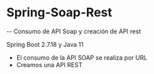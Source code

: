 # Spring-Soap-Rest
-- Consumo de API Soap y creación de API rest

Spring Boot 2.7.18 y Java 11

* El consumo de la API SOAP se realiza por URL
* Creamos una API REST 
